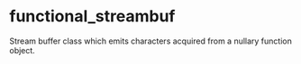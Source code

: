 # functional_streambuf
Stream buffer class which emits characters acquired from a nullary function object.
